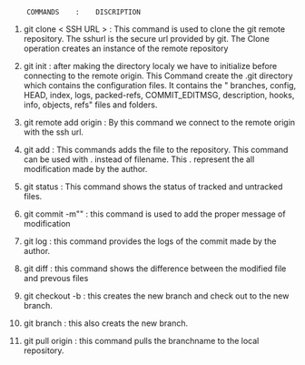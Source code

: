 		COMMANDS 	: 	 DISCRIPTION
1. git clone < SSH URL >	: This command is used to clone the git remote repository. The sshurl is the secure url provided by git. The Clone operation creates an instance of the remote repository

2. git init 			: after making the directory localy we have to initialize before connecting to the remote origin. This Command create the .git directory which contains the configuration files. It contains the " branches, config, HEAD, index, logs, packed-refs, COMMIT_EDITMSG, description, hooks, info, objects, refs" files and folders.

3. git remote add origin <ssh url >	: By this command we connect to the remote origin with the ssh url.

	
4. git add <filename> 		: This commands adds the file to the repository. This command can be used with . instead of filename. This . represent the all modification made by the author. 


5. git status 			: This command shows the status of tracked and untracked files.

6. git commit -m"<proper comment>" : this command is used to add the proper message of modification 

7. git log 			: this command provides the logs of the commit made by the author.

8. git diff			: this command shows the difference between the modified file and prevous files

9. git checkout -b <branchname> : this creates the new branch and check out to the new branch.

10. git branch 			: this also creats the new branch.

11. git pull origin <branchname>: this command pulls the branchname to the local repository.


